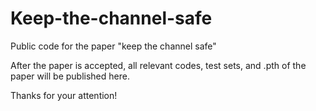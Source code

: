 # Keep-the-channel-safe
Public code for the paper "keep the channel safe"

After the paper is accepted, all relevant codes, test sets, and .pth of the paper will be published here.

Thanks for your attention! 
